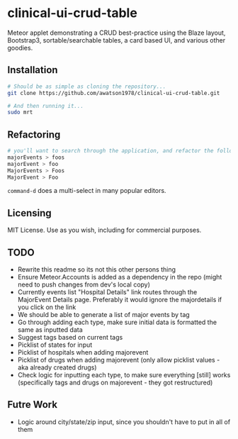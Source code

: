clinical-ui-crud-table
================

Meteor applet demonstrating a CRUD best-practice using the Blaze layout, Bootstrap3, sortable/searchable tables, a card based UI, and various other goodies.

Installation
------------------------

````sh
# Should be as simple as cloning the repository...
git clone https://github.com/awatson1978/clinical-ui-crud-table.git

# And then running it...
sudo mrt
````


Refactoring
------------------------

````sh
# you'll want to search through the application, and refactor the following terms
majorEvents > foos
majorEvent > foo
MajorEvents > Foos
MajorEvent > Foo
````

``command-d`` does a multi-select in many popular editors.


Licensing
------------------------

MIT License. Use as you wish, including for commercial purposes.


TODO
------------------------
* Rewrite this readme so its not this other persons thing
* Ensure Meteor.Accounts is added as a dependency in the repo (might need to push changes from dev's local copy)
* Currently events list "Hospital Details" link routes through the MajorEvent Details page. Preferably it would ignore the majordetails if you click on the link
* We should be able to generate a list of major events by tag
* Go through adding each type, make sure initial data is formatted the same as inputted data
* Suggest tags based on current tags
* Picklist of states for input
* Picklist of hospitals when adding majorevent
* Picklist of drugs when adding majorevent (only allow picklist values - aka already created drugs)
* Check logic for inputting each type, to make sure everything [still] works (specifically tags and drugs on majorevent - they got restructured)


Futre Work
------------------------
* Logic around city/state/zip input, since you shouldn't have to put in all of them
